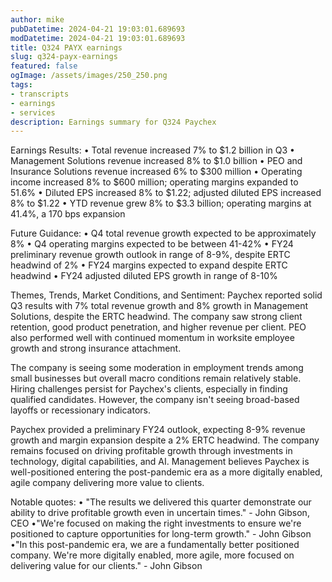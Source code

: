 ```yaml
---
author: mike
pubDatetime: 2024-04-21 19:03:01.689693
modDatetime: 2024-04-21 19:03:01.689693
title: Q324 PAYX earnings
slug: q324-payx-earnings
featured: false
ogImage: /assets/images/250_250.png
tags:
- transcripts
- earnings
- services
description: Earnings summary for Q324 Paychex
---
```

Earnings Results:
• Total revenue increased 7% to $1.2 billion in Q3
• Management Solutions revenue increased 8% to $1.0 billion
• PEO and Insurance Solutions revenue increased 6% to $300 million
• Operating income increased 8% to $600 million; operating margins expanded to 51.6%
• Diluted EPS increased 8% to $1.22; adjusted diluted EPS increased 8% to $1.22
• YTD revenue grew 8% to $3.3 billion; operating margins at 41.4%, a 170 bps expansion

Future Guidance:
• Q4 total revenue growth expected to be approximately 8%
• Q4 operating margins expected to be between 41-42% 
• FY24 preliminary revenue growth outlook in range of 8-9%, despite ERTC headwind of 2%
• FY24 margins expected to expand despite ERTC headwind
• FY24 adjusted diluted EPS growth in range of 8-10%

Themes, Trends, Market Conditions, and Sentiment:
Paychex reported solid Q3 results with 7% total revenue growth and 8% growth in Management Solutions, despite the ERTC headwind. The company saw strong client retention, good product penetration, and higher revenue per client. PEO also performed well with continued momentum in worksite employee growth and strong insurance attachment. 

The company is seeing some moderation in employment trends among small businesses but overall macro conditions remain relatively stable. Hiring challenges persist for Paychex's clients, especially in finding qualified candidates. However, the company isn't seeing broad-based layoffs or recessionary indicators.

Paychex provided a preliminary FY24 outlook, expecting 8-9% revenue growth and margin expansion despite a 2% ERTC headwind. The company remains focused on driving profitable growth through investments in technology, digital capabilities, and AI. Management believes Paychex is well-positioned entering the post-pandemic era as a more digitally enabled, agile company delivering more value to clients.

Notable quotes:
• "The results we delivered this quarter demonstrate our ability to drive profitable growth even in uncertain times." - John Gibson, CEO
•"We're focused on making the right investments to ensure we're positioned to capture opportunities for long-term growth." - John Gibson
•"In this post-pandemic era, we are a fundamentally better positioned company. We're more digitally enabled, more agile, more focused on delivering value for our clients." - John Gibson